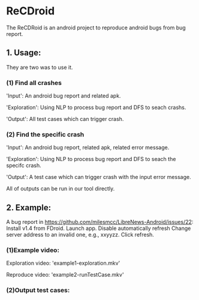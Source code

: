 # ReCDroid

The ReCDRoid is an android project to reproduce android bugs from bug report.

## 1. Usage:
They are two was to use it.
### (1) Find all crashes
'Input': An android bug report and related apk.

'Exploration': Using NLP to process bug report and DFS to seach crashs.

'Output': All test cases which can trigger crash.

### (2) Find the specific crash
'Input': An android bug report, related apk, related error message.

'Exploration': Using NLP to process bug report and DFS to seach the specifc crash.

'Output': A test case which can trigger crash with the input error message.

All of outputs can be run in our tool directly.

## 2. Example:
A bug report in https://github.com/milesmcc/LibreNews-Android/issues/22:
   Install v1.4 from FDroid.
   Launch app.
   Disable automatically refresh
   Change server address to an invalid one, e.g., xxyyzz.
   Click refresh.



### (1)Example video:

Exploration video: 'example1-exploration.mkv'

Reproduce video:  'example2-runTestCase.mkv'


### (2)Output test cases:






